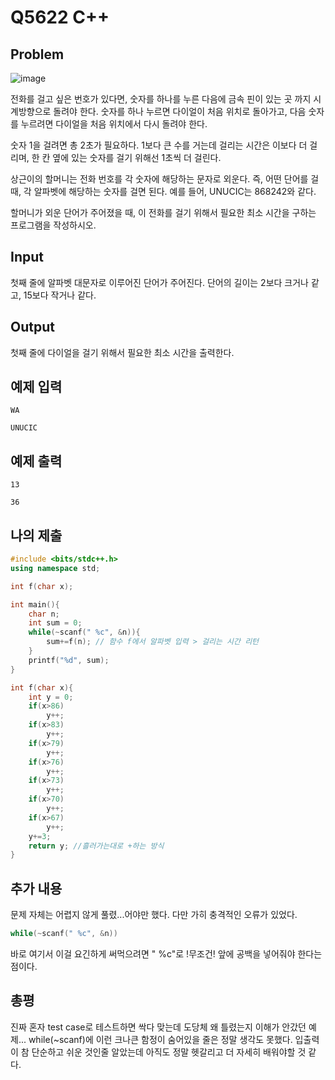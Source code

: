 # Q5622 C++

## Problem

![image](https://user-images.githubusercontent.com/68508521/137335654-992943d2-ff9e-4ea7-997f-49a8e645f47a.png)


전화를 걸고 싶은 번호가 있다면, 숫자를 하나를 누른 다음에 금속 핀이 있는 곳 까지 시계방향으로 돌려야 한다. 숫자를 하나 누르면 다이얼이 처음 위치로 돌아가고, 다음 숫자를 누르려면 다이얼을 처음 위치에서 다시 돌려야 한다.

숫자 1을 걸려면 총 2초가 필요하다. 1보다 큰 수를 거는데 걸리는 시간은 이보다 더 걸리며, 한 칸 옆에 있는 숫자를 걸기 위해선 1초씩 더 걸린다.

상근이의 할머니는 전화 번호를 각 숫자에 해당하는 문자로 외운다. 즉, 어떤 단어를 걸 때, 각 알파벳에 해당하는 숫자를 걸면 된다. 예를 들어, UNUCIC는 868242와 같다.

할머니가 외운 단어가 주어졌을 때, 이 전화를 걸기 위해서 필요한 최소 시간을 구하는 프로그램을 작성하시오.

## Input
첫째 줄에 알파벳 대문자로 이루어진 단어가 주어진다. 단어의 길이는 2보다 크거나 같고, 15보다 작거나 같다.

## Output
첫째 줄에 다이얼을 걸기 위해서 필요한 최소 시간을 출력한다.

## 예제 입력
```
WA
```
```
UNUCIC
```
## 예제 출력
```
13
```
```
36
```
## 나의 제출
```cpp
#include <bits/stdc++.h>
using namespace std;

int f(char x);

int main(){
    char n;
    int sum = 0;
    while(~scanf(" %c", &n)){
        sum+=f(n); // 함수 f에서 알파벳 입력 > 걸리는 시간 리턴
    }
    printf("%d", sum);    
}

int f(char x){
    int y = 0;
    if(x>86)
        y++;
    if(x>83)
        y++;
    if(x>79)
        y++;
    if(x>76)
        y++;
    if(x>73)
        y++;
    if(x>70)
        y++;
    if(x>67)
        y++;
    y+=3;
    return y; //흘러가는대로 +하는 방식
}
```
## 추가 내용
문제 자체는 어렵지 않게 풀렸...어야만 했다. 다만 가히 충격적인 오류가 있었다.
```cpp
while(~scanf(" %c", &n))
```
바로 여기서 이걸 요긴하게 써먹으려면 " %c"로 !무조건! 앞에 공백을 넣어줘야 한다는 점이다.

## 총평
진짜 혼자 test case로 테스트하면 싹다 맞는데 도당체 왜 틀렸는지 이해가 안갔던 예제... while(~scanf)에 이런 크나큰 함정이
 숨어있을 줄은 정말 생각도 못했다. 입출력이 참 단순하고 쉬운 것인줄 알았는데 아직도 정말 헷갈리고 더 자세히 배워야할 것 같다.